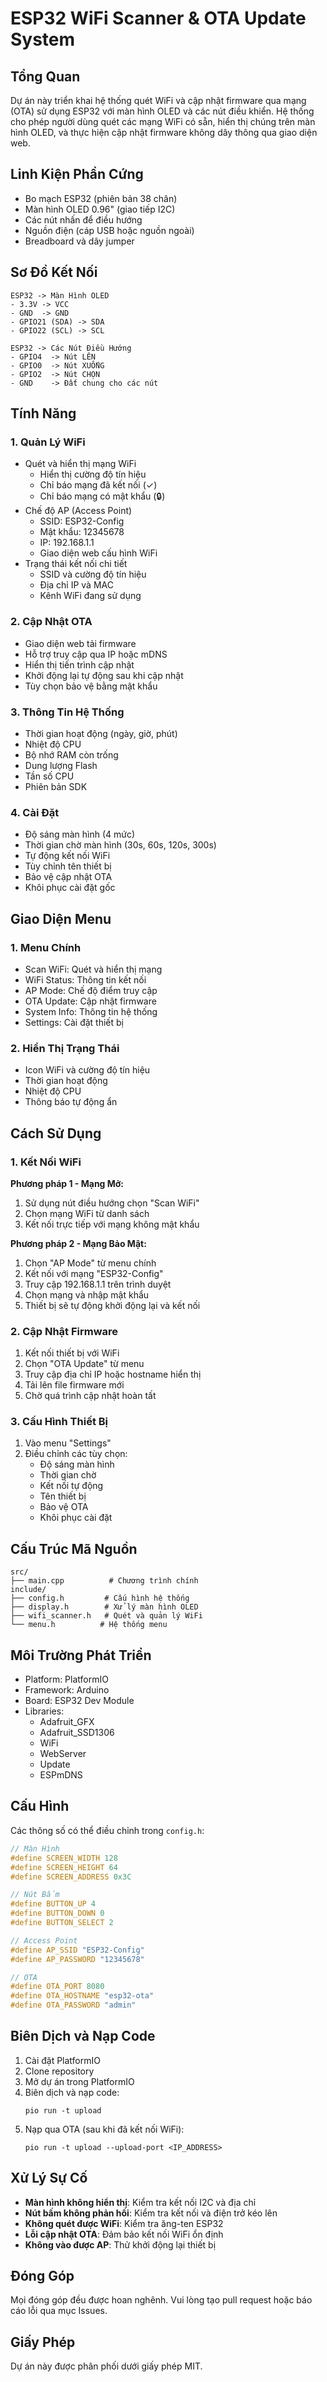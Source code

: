 # ESP32 WiFi Scanner & OTA Update System

## Tổng Quan
Dự án này triển khai hệ thống quét WiFi và cập nhật firmware qua mạng (OTA) sử dụng ESP32 với màn hình OLED và các nút điều khiển. Hệ thống cho phép người dùng quét các mạng WiFi có sẵn, hiển thị chúng trên màn hình OLED, và thực hiện cập nhật firmware không dây thông qua giao diện web.

## Linh Kiện Phần Cứng
- Bo mạch ESP32 (phiên bản 38 chân)
- Màn hình OLED 0.96" (giao tiếp I2C)
- Các nút nhấn để điều hướng
- Nguồn điện (cáp USB hoặc nguồn ngoài)
- Breadboard và dây jumper

## Sơ Đồ Kết Nối
```
ESP32 -> Màn Hình OLED
- 3.3V -> VCC
- GND  -> GND
- GPIO21 (SDA) -> SDA
- GPIO22 (SCL) -> SCL

ESP32 -> Các Nút Điều Hướng
- GPIO4  -> Nút LÊN
- GPIO0  -> Nút XUỐNG
- GPIO2  -> Nút CHỌN
- GND    -> Đất chung cho các nút
```

## Tính Năng

### 1. Quản Lý WiFi
- Quét và hiển thị mạng WiFi
  * Hiển thị cường độ tín hiệu
  * Chỉ báo mạng đã kết nối (✓)
  * Chỉ báo mạng có mật khẩu (🔒)
- Chế độ AP (Access Point)
  * SSID: ESP32-Config
  * Mật khẩu: 12345678
  * IP: 192.168.1.1
  * Giao diện web cấu hình WiFi
- Trạng thái kết nối chi tiết
  * SSID và cường độ tín hiệu
  * Địa chỉ IP và MAC
  * Kênh WiFi đang sử dụng

### 2. Cập Nhật OTA
- Giao diện web tải firmware
- Hỗ trợ truy cập qua IP hoặc mDNS
- Hiển thị tiến trình cập nhật
- Khởi động lại tự động sau khi cập nhật
- Tùy chọn bảo vệ bằng mật khẩu

### 3. Thông Tin Hệ Thống
- Thời gian hoạt động (ngày, giờ, phút)
- Nhiệt độ CPU
- Bộ nhớ RAM còn trống
- Dung lượng Flash
- Tần số CPU
- Phiên bản SDK

### 4. Cài Đặt
- Độ sáng màn hình (4 mức)
- Thời gian chờ màn hình (30s, 60s, 120s, 300s)
- Tự động kết nối WiFi
- Tùy chỉnh tên thiết bị
- Bảo vệ cập nhật OTA
- Khôi phục cài đặt gốc

## Giao Diện Menu

### 1. Menu Chính
- Scan WiFi: Quét và hiển thị mạng
- WiFi Status: Thông tin kết nối
- AP Mode: Chế độ điểm truy cập
- OTA Update: Cập nhật firmware
- System Info: Thông tin hệ thống
- Settings: Cài đặt thiết bị

### 2. Hiển Thị Trạng Thái
- Icon WiFi và cường độ tín hiệu
- Thời gian hoạt động
- Nhiệt độ CPU
- Thông báo tự động ẩn

## Cách Sử Dụng

### 1. Kết Nối WiFi
**Phương pháp 1 - Mạng Mở:**
1. Sử dụng nút điều hướng chọn "Scan WiFi"
2. Chọn mạng WiFi từ danh sách
3. Kết nối trực tiếp với mạng không mật khẩu

**Phương pháp 2 - Mạng Bảo Mật:**
1. Chọn "AP Mode" từ menu chính
2. Kết nối với mạng "ESP32-Config"
3. Truy cập 192.168.1.1 trên trình duyệt
4. Chọn mạng và nhập mật khẩu
5. Thiết bị sẽ tự động khởi động lại và kết nối

### 2. Cập Nhật Firmware
1. Kết nối thiết bị với WiFi
2. Chọn "OTA Update" từ menu
3. Truy cập địa chỉ IP hoặc hostname hiển thị
4. Tải lên file firmware mới
5. Chờ quá trình cập nhật hoàn tất

### 3. Cấu Hình Thiết Bị
1. Vào menu "Settings"
2. Điều chỉnh các tùy chọn:
   - Độ sáng màn hình
   - Thời gian chờ
   - Kết nối tự động
   - Tên thiết bị
   - Bảo vệ OTA
   - Khôi phục cài đặt

## Cấu Trúc Mã Nguồn
```
src/
├── main.cpp          # Chương trình chính
include/
├── config.h         # Cấu hình hệ thống
├── display.h        # Xử lý màn hình OLED
├── wifi_scanner.h   # Quét và quản lý WiFi
└── menu.h          # Hệ thống menu
```

## Môi Trường Phát Triển
- Platform: PlatformIO
- Framework: Arduino
- Board: ESP32 Dev Module
- Libraries:
  * Adafruit_GFX
  * Adafruit_SSD1306
  * WiFi
  * WebServer
  * Update
  * ESPmDNS

## Cấu Hình
Các thông số có thể điều chỉnh trong `config.h`:
```cpp
// Màn Hình
#define SCREEN_WIDTH 128
#define SCREEN_HEIGHT 64
#define SCREEN_ADDRESS 0x3C

// Nút Bấm
#define BUTTON_UP 4
#define BUTTON_DOWN 0
#define BUTTON_SELECT 2

// Access Point
#define AP_SSID "ESP32-Config"
#define AP_PASSWORD "12345678"

// OTA
#define OTA_PORT 8080
#define OTA_HOSTNAME "esp32-ota"
#define OTA_PASSWORD "admin"
```

## Biên Dịch và Nạp Code
1. Cài đặt PlatformIO
2. Clone repository
3. Mở dự án trong PlatformIO
4. Biên dịch và nạp code:
   ```
   pio run -t upload
   ```
5. Nạp qua OTA (sau khi đã kết nối WiFi):
   ```
   pio run -t upload --upload-port <IP_ADDRESS>
   ```

## Xử Lý Sự Cố
- **Màn hình không hiển thị**: Kiểm tra kết nối I2C và địa chỉ
- **Nút bấm không phản hồi**: Kiểm tra kết nối và điện trở kéo lên
- **Không quét được WiFi**: Kiểm tra ăng-ten ESP32
- **Lỗi cập nhật OTA**: Đảm bảo kết nối WiFi ổn định
- **Không vào được AP**: Thử khởi động lại thiết bị

## Đóng Góp
Mọi đóng góp đều được hoan nghênh. Vui lòng tạo pull request hoặc báo cáo lỗi qua mục Issues.

## Giấy Phép
Dự án này được phân phối dưới giấy phép MIT.

